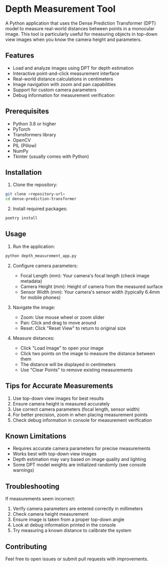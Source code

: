 # Depth Measurement Tool

A Python application that uses the Dense Prediction Transformer (DPT) model to measure real-world distances between points in a monocular image. This tool is particularly useful for measuring objects in top-down view images when you know the camera height and parameters.

## Features

- Load and analyze images using DPT for depth estimation
- Interactive point-and-click measurement interface
- Real-world distance calculations in centimeters
- Image navigation with zoom and pan capabilities
- Support for custom camera parameters
- Debug information for measurement verification

## Prerequisites

- Python 3.8 or higher
- PyTorch
- Transformers library
- OpenCV
- PIL (Pillow)
- NumPy
- Tkinter (usually comes with Python)

## Installation

1. Clone the repository:
```bash
git clone <repository-url>
cd dense-prediction-transformer
```

2. Install required packages:
```bash
poetry install
```

## Usage

1. Run the application:
```bash
python depth_measurement_app.py
```

2. Configure camera parameters:
   - Focal Length (mm): Your camera's focal length (check image metadata)
   - Camera Height (mm): Height of camera from the measured surface
   - Sensor Width (mm): Your camera's sensor width (typically 6.4mm for mobile phones)

3. Navigate the image:
   - Zoom: Use mouse wheel or zoom slider
   - Pan: Click and drag to move around
   - Reset: Click "Reset View" to return to original size

4. Measure distances:
   - Click "Load Image" to open your image
   - Click two points on the image to measure the distance between them
   - The distance will be displayed in centimeters
   - Use "Clear Points" to remove existing measurements

## Tips for Accurate Measurements

1. Use top-down view images for best results
2. Ensure camera height is measured accurately
3. Use correct camera parameters (focal length, sensor width)
4. For better precision, zoom in when placing measurement points
5. Check debug information in console for measurement verification

## Known Limitations

- Requires accurate camera parameters for precise measurements
- Works best with top-down view images
- Depth estimation may vary based on image quality and lighting
- Some DPT model weights are initialized randomly (see console warnings)

## Troubleshooting

If measurements seem incorrect:
1. Verify camera parameters are entered correctly in millimeters
2. Check camera height measurement
3. Ensure image is taken from a proper top-down angle
4. Look at debug information printed in the console
5. Try measuring a known distance to calibrate the system

## Contributing

Feel free to open issues or submit pull requests with improvements.
